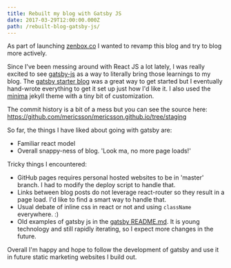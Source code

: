 ```yaml
---
title: Rebuilt my blog with Gatsby JS
date: 2017-03-29T12:00:00.000Z
path: /rebuilt-blog-gatsby-js/
---
```


As part of launching [zenbox.co](/zenbox-beta/) I wanted to revamp this blog and try to blog more actively.

Since I've been messing around with React JS a lot lately, I was really excited to see [gatsby-js](https://github.com/gatsbyjs/gatsby) as a way to literally bring those learnings to my blog. The [gatsby starter blog](https://github.com/gatsbyjs/gatsby-starter-blog) was a great way to get started but I eventually hand-wrote everything to get it set up just how I'd like it. I also used the [minima](https://github.com/jekyll/minima) jekyll theme with a tiny bit of customization.

The commit history is a bit of a mess but you can see the source here: https://github.com/mericsson/mericsson.github.io/tree/staging

So far, the things I have liked about going with gatsby are:

- Familiar react model
- Overall snappy-ness of blog. 'Look ma, no more page loads!'

Tricky things I encountered:

- GitHub pages requires personal hosted websites to be in 'master' branch. I had to modify the deploy script to handle that.
- Links between blog posts do not leverage react-router so they result in a page load. I'd like to find a smart way to handle that.
- Usual debate of inline css in react or not and using `className` everywhere. :)
- Old examples of gatsby js in the [gatsby README.md](https://github.com/gatsbyjs/gatsby/blob/master/README.md). It is young technology and still rapidly iterating, so I expect more changes in the future.

Overall I'm happy and hope to follow the development of gatsby and use it in future static marketing websites I build out.

